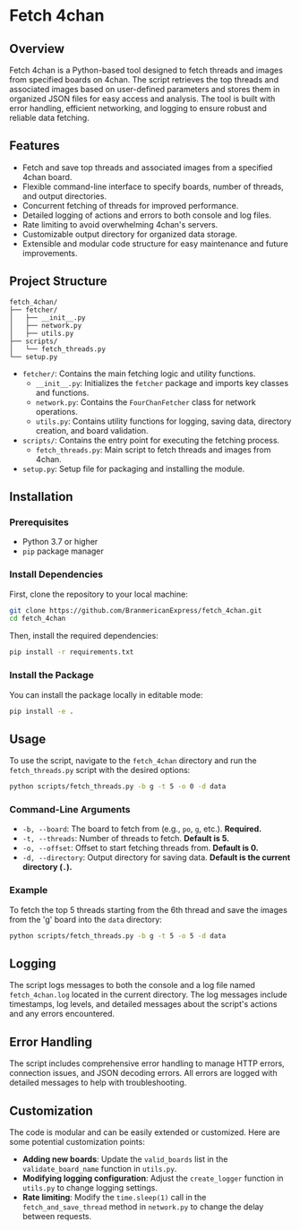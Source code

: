 # Fetch 4chan

## Overview

Fetch 4chan is a Python-based tool designed to fetch threads and images from specified boards on 4chan. The script retrieves the top threads and associated images based on user-defined parameters and stores them in organized JSON files for easy access and analysis. The tool is built with error handling, efficient networking, and logging to ensure robust and reliable data fetching.

## Features

- Fetch and save top threads and associated images from a specified 4chan board.
- Flexible command-line interface to specify boards, number of threads, and output directories.
- Concurrent fetching of threads for improved performance.
- Detailed logging of actions and errors to both console and log files.
- Rate limiting to avoid overwhelming 4chan's servers.
- Customizable output directory for organized data storage.
- Extensible and modular code structure for easy maintenance and future improvements.

## Project Structure

```plaintext
fetch_4chan/
├── fetcher/
│   ├── __init__.py
│   ├── network.py
│   ├── utils.py
├── scripts/
│   └── fetch_threads.py
└── setup.py
```

- `fetcher/`: Contains the main fetching logic and utility functions.
  - `__init__.py`: Initializes the `fetcher` package and imports key classes and functions.
  - `network.py`: Contains the `FourChanFetcher` class for network operations.
  - `utils.py`: Contains utility functions for logging, saving data, directory creation, and board validation.
- `scripts/`: Contains the entry point for executing the fetching process.
  - `fetch_threads.py`: Main script to fetch threads and images from 4chan.
- `setup.py`: Setup file for packaging and installing the module.

## Installation

### Prerequisites

- Python 3.7 or higher
- `pip` package manager

### Install Dependencies

First, clone the repository to your local machine:

```sh
git clone https://github.com/BranmericanExpress/fetch_4chan.git
cd fetch_4chan
```

Then, install the required dependencies:

```sh
pip install -r requirements.txt
```

### Install the Package

You can install the package locally in editable mode:

```sh
pip install -e .
```

## Usage

To use the script, navigate to the `fetch_4chan` directory and run the `fetch_threads.py` script with the desired options:

```sh
python scripts/fetch_threads.py -b g -t 5 -o 0 -d data
```

### Command-Line Arguments

- `-b, --board`: The board to fetch from (e.g., `po`, `g`, etc.). **Required.**
- `-t, --threads`: Number of threads to fetch. **Default is 5.**
- `-o, --offset`: Offset to start fetching threads from. **Default is 0.**
- `-d, --directory`: Output directory for saving data. **Default is the current directory (`.`).**

### Example

To fetch the top 5 threads starting from the 6th thread and save the images from the 'g' board into the `data` directory:

```sh
python scripts/fetch_threads.py -b g -t 5 -o 5 -d data
```

## Logging

The script logs messages to both the console and a log file named `fetch_4chan.log` located in the current directory. The log messages include timestamps, log levels, and detailed messages about the script's actions and any errors encountered.

## Error Handling

The script includes comprehensive error handling to manage HTTP errors, connection issues, and JSON decoding errors. All errors are logged with detailed messages to help with troubleshooting.

## Customization

The code is modular and can be easily extended or customized. Here are some potential customization points:

- **Adding new boards**: Update the `valid_boards` list in the `validate_board_name` function in `utils.py`.
- **Modifying logging configuration**: Adjust the `create_logger` function in `utils.py` to change logging settings.
- **Rate limiting**: Modify the `time.sleep(1)` call in the `fetch_and_save_thread` method in `network.py` to change the delay between requests.